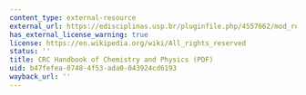 ```yaml
---
content_type: external-resource
external_url: https://edisciplinas.usp.br/pluginfile.php/4557662/mod_resource/content/1/CRC%20Handbook%20of%20Chemistry%20and%20Physics%2095th%20Edition.pdf
has_external_license_warning: true
license: https://en.wikipedia.org/wiki/All_rights_reserved
status: ''
title: CRC Handbook of Chemistry and Physics (PDF)
uid: b47fefea-0748-4f53-ada0-043924cd6193
wayback_url: ''
---
```

